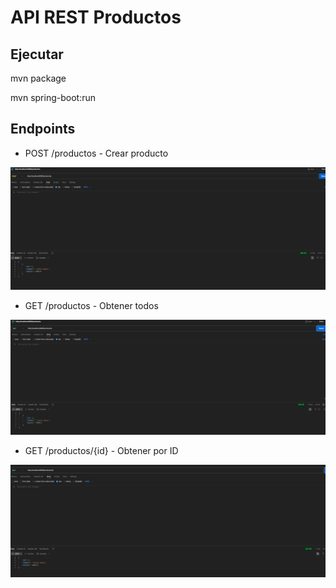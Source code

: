 # API REST Productos

## Ejecutar
mvn package

mvn spring-boot:run


## Endpoints
- POST /productos - Crear producto

![img_5.png](img_5.png)
- GET /productos - Obtener todos

![img_4.png](img_4.png)

- GET /productos/{id} - Obtener por ID

![img.png](img.png)
